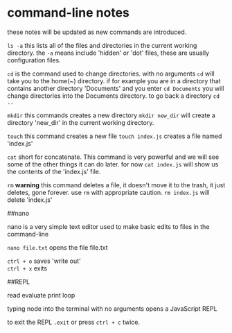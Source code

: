 # command-line notes

these notes will be updated as new commands are introduced.

`ls -a`   this lists all of the files and directories in the current working
directory. the `-a` means include 'hidden' or 'dot' files, these are usually
configuration files.

`cd` is the command used to change directories. with no arguments `cd` will take
you to the home(~) directory. if for example you are in a directory that
contains another directory 'Documents' and you enter `cd Documents` you will
change directories into the Documents directory. to go back a directory `cd ..`

`mkdir` this commands creates a new directory `mkdir new_dir` will create a
directory 'new_dir' in the current working directory.

`touch` this command creates a new file `touch index.js` creates a file named
'index.js'

`cat` short for concatenate. This command is very powerful and we will see some
of the other things it can do later. for now `cat index.js` will show us the
contents of the 'index.js' file.

`rm` **warning** this command deletes a file, it doesn't move it to the trash,
it just deletes, gone forever. use `rm` with appropriate caution. `rm index.js`
will delete 'index.js'

##nano

nano is a very simple text editor used to make basic edits to files in the
command-line

`nano file.txt` opens the file file.txt

`ctrl + o` saves 'write out'  
`ctrl + x` exits  


##REPL

read evaluate print loop

typing node into the terminal with no arguments opens a JavaScript REPL

to exit the REPL `.exit` or press `ctrl + c` twice.
